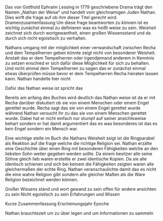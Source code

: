 Das von Gotthold Ephraim Lessing in 1779 geschriebene Drama trägt den Namen „Nathan der Weise“ und handelt vom gleichnamigen Juden Nathan. Dies wirft die frage auf ob ihm dieser Titel gerecht wird. 
Dramenzusamenfassung
Um diese frage beantworten zu können ist es wichtig zunächst einmal zu definieren was es heißt weise zu sein.
Weisheit zeichnet sich durch wortgewantheit, einen großen Wissensstand und da durch sich nicht egoistisch zu verhalten.

Nathans umgang mit der möglichkeit einer verwandschaft zwischen Recha und dem Tempelherren geben könnte zeigt nicht von besonderer Weisheit. Anstatt das er dem Tempelherren oder irgendjemand anderem in Kenntnis zu setzen enschied er sich dafür diese Möglichkeit für sich zu behalten. Und nicht einmal dem Tempelherren zu sagen das er zunächst einmal etwas überprüfen müsse bevor er dem Tempelherren Recha heiraten lassen kann. Nathan handelte hier nicht 

Dafür das Nathan weise ist spricht das  


Bereits am anfang des Buches wird deutlich das Nathan weise ist da er mit Recha darüber diskutiert ob sie von einem Menschen oder einem Engel gerettet wurde. Recha sagt das sie von einem Engel gerettet wurde während Nathan versucht ihr zu das sie von einem Menschen gerettet wurde. Dabei hat er nicht einfach nur stumpf auf seiner ansichtsweise behart sondern er hat damit argumentiert das es was besonderes ist das es kein Engel sondern ein Mensch war.

Eine wichtige stelle im Buch die Nathans Weisheit zeigt ist die Ringparabel als Reaktion auf die frage welche die richtige Religion sei. Nathan erzälte eine Geschichte über einen Ring mit besonderen Fähigkeiten welche an den liebsten Sohn weiter gegeben werden sollte. Da einem besitzer alle seine Söhne gleich lieb waren erstellte er zwei identische Kopien. Da sie alle identisch schienen und sich bei keinem die Fähigkeiten zeigten waren alle gleichermaßen der echte Ring. Nathan veranschaulichte damit das es nicht die eine wahre Religion gibt sondern alle gleicher Maßen als die Ware Religion bezeichnet werden können. 





Großer Wissens stand und wort gewand zu sein offen für andere ansichten zu sein
Nicht egoistisch zu sein 
Erfahrungen und Wissen

Kurze Zusammenfassung 
Erscheinungsjahr 
Epoche


Nathan brauchtezeit um zu über legen und um Informationen zu sammeln
